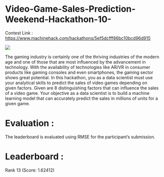 # Video-Game-Sales-Prediction-Weekend-Hackathon-10-

Contest Link : https://www.machinehack.com/hackathons/5ef5dcfff86bc10bcd96d915


<img src = "https://user-images.githubusercontent.com/46622106/87546324-fe454c00-c6c6-11ea-861b-1bf7e4f92384.png">


The gaming industry is certainly one of the thriving industries of the modern age and one of those that are most influenced by the advancement in technology. With the availability of technologies like AR/VR in consumer products like gaming consoles and even smartphones, the gaming sector shows great potential. In this hackathon, you as a data scientist must use your analytical skills to predict the sales of video games depending on given factors. Given are 8 distinguishing factors that can influence the sales of a video game. Your objective as a data scientist is to build a machine learning model that can accurately predict the sales in millions of units for a given game.

# Evaluation :

The leaderboard is evaluated using RMSE for the participant’s submission.

# Leaderboard :

Rank 13 (Score: 1.62412)

